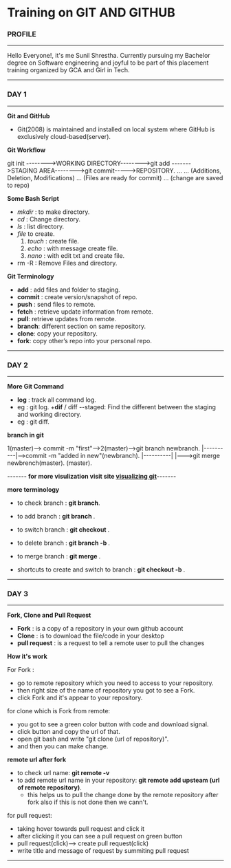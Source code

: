# Training on GIT AND GITHUB

### PROFILE

---

Hello Everyone!, it's me Sunil Shrestha. Currently pursuing my Bachelor degree on Software engineering and joyful to be part of this placement training organized by GCA and Girl in Tech.

---

### DAY 1

---

**Git and GitHub**

- Git(2008) is maintained and installed on local system where GitHub is exclusively cloud-based(server).

**Git Workflow**

git init -------->WORKING DIRECTORY-------->git add ------->STAGING AREA-------->git commit----->REPOSITORY.
... ... (Additions, Deletion, Modifications) ... (Files are ready for commit) ... (change are saved to repo)

**Some Bash Script**

- _mkdir_ : to make directory.
- _cd_ : Change directory.
- _ls_ : list directory.
- _file_ to create.
  1. _touch_ : create file.
  1. _echo_ : with message create file.
  1. _nano_ : with edit txt and create file.
- rm -R : Remove Files and directory.

**Git Terminology**

- **add** : add files and folder to staging.
- **commit** : create version/snapshot of repo.
- **push** : send files to remote.
- **fetch** : retrieve update information from remote.
- **pull**: retrieve updates from remote.
- **branch**: different section on same repository.
- **clone**: copy your repository.
- **fork**: copy other’s repo into your personal repo.

---

### DAY 2

---

**More Git Command**

- **log** : track all command log.
- eg : git log. +**dif** / diff --staged: Find the different between the staging and working directory.
- eg : git diff.

**branch in git**

1(master)--> commit -m "first"-->2(master)-->git branch newbranch.
|----------|-->commit -m "added in new"(newbranch).
|----------|
|--->git merge newbrench(master).
(master).

------- **for more visulization visit site [visualizing git](http://git-school.github.io/visualizing-git/)**-------

**more terminology**

- to check branch : **git branch**.
- to add branch : **git branch <branch name>**.
- to switch branch : **git checkout <branch name>**.
- to delete branch : **git branch -b <branch name>**.
- to merge branch : **git merge <branch name>**.

- shortcuts to create and switch to branch : **git checkout -b <branch name>**.

---

### DAY 3

---

**Fork, Clone and Pull Request**

- **Fork** : is a copy of a repository in your own github account
- **Clone** : is to download the file/code in your desktop
- **pull request** : is a request to tell a remote user to pull the changes

**How it's work**

For Fork :

- go to remote repository which you need to access to your repository.
- then right size of the name of repository you got to see a Fork.
- click Fork and it's appear to your repository.

for clone which is Fork from remote:

- you got to see a green color button with code and download signal.
- click button and copy the url of that.
- open git bash and write "git clone (url of repository)".
- and then you can make change.

**remote url after fork**

- to check url name: **git remote -v**
- to add remote url name in your repository: **git remote add upsteam (url of remote repository)**.
  - this helps us to pull the change done by the remote repository after fork also if this is not done then we cann't.

for pull request:

- taking hover towards pull request and click it
- after clicking it you can see a pull request on green button
- pull request(click)--> create pull request(click)
- write title and message of request by summiting pull request

---
